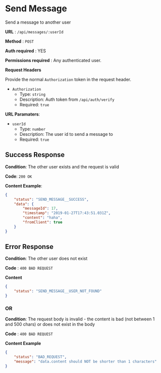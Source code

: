 # Send Message

Send a message to another user

**URL** : `/api/messages/:userId`

**Method** : `POST`

**Auth required** : YES

**Permissions required** : Any authenticated user.

**Request Headers**

Provide the normal `Authorization` token in the request header.

* `Authorization`
  * Type: `string`
  * Description: Auth token from `/api/auth/verify`
  * Required: `true`

**URL Paramaters**:
* `userId`
  * Type: `number`
  * Description: The user id to send a message to
  * Required: `true`


## Success Response

**Condition**: The other user exists and the request is valid

**Code**: `200 OK`

**Content Example**:

```json
{
    "status": "SEND_MESSAGE__SUCCESS",
    "data": {
        "messageId": 17,
        "timestamp": "2019-01-27T17:43:51.031Z",
        "content": "haha",
        "fromClient": true
    }
}
```

## Error Response

**Condition**: The other user does not exist

**Code** : `400 BAD REQUEST`

**Content**

```json
{
    "status": "SEND_MESSAGE__USER_NOT_FOUND"
}
```

### OR

**Condition**: The request body is invalid - the content is bad (not between 1 and 500 chars) or does not exist in the body

**Code** : `400 BAD REQUEST`

**Content Example**

```json
{
    "status": "BAD_REQUEST",
    "message": "data.content should NOT be shorter than 1 characters"
}
```
